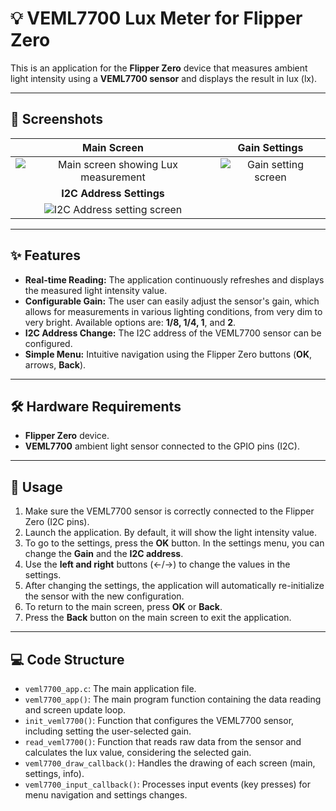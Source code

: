 # 💡 VEML7700 Lux Meter for Flipper Zero

This is an application for the **Flipper Zero** device that measures ambient light intensity using a **VEML7700 sensor** and displays the result in lux ($\text{lx}$).

---

## 📸 Screenshots

| Main Screen | Gain Settings |
| :---: | :---: |
| ![Main screen showing Lux measurement](Flipper-zero-app-VEML7700/screenshots/1.png) | ![Gain setting screen](Flipper-zero-app-VEML7700/screenshots/2.png) |
| **I2C Address Settings** | |
| ![I2C Address setting screen](Flipper-zero-app-VEML7700/screenshots/3.png) | |

---

## ✨ Features

* **Real-time Reading:** The application continuously refreshes and displays the measured light intensity value.
* **Configurable Gain:** The user can easily adjust the sensor's gain, which allows for measurements in various lighting conditions, from very dim to very bright. Available options are: **1/8, 1/4, 1**, and **2**.
* **I2C Address Change:** The I2C address of the VEML7700 sensor can be configured.
* **Simple Menu:** Intuitive navigation using the Flipper Zero buttons (**OK**, arrows, **Back**).

---

## 🛠️ Hardware Requirements

* **Flipper Zero** device.
* **VEML7700** ambient light sensor connected to the GPIO pins (I2C).

---

## 🚀 Usage

1.  Make sure the VEML7700 sensor is correctly connected to the Flipper Zero (I2C pins).
2.  Launch the application. By default, it will show the light intensity value.
3.  To go to the settings, press the **OK** button. In the settings menu, you can change the **Gain** and the **I2C address**.
4.  Use the **left and right** buttons ($\leftarrow$/$\rightarrow$) to change the values in the settings.
5.  After changing the settings, the application will automatically re-initialize the sensor with the new configuration.
6.  To return to the main screen, press **OK** or **Back**.
7.  Press the **Back** button on the main screen to exit the application.

---

## 💻 Code Structure

* `veml7700_app.c`: The main application file.
* `veml7700_app()`: The main program function containing the data reading and screen update loop.
* `init_veml7700()`: Function that configures the VEML7700 sensor, including setting the user-selected gain.
* `read_veml7700()`: Function that reads raw data from the sensor and calculates the lux value, considering the selected gain.
* `veml7700_draw_callback()`: Handles the drawing of each screen (main, settings, info).
* `veml7700_input_callback()`: Processes input events (key presses) for menu navigation and settings changes.
